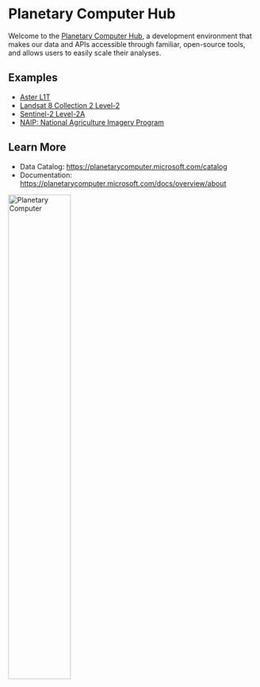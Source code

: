 # Planetary Computer Hub

Welcome to the [Planetary Computer Hub](http://planetarycomputer.microsoft.com/compute), a development environment that makes our data and APIs accessible through familiar, open-source tools, and allows users to easily scale their analyses.

## Examples

* [Aster L1T](datasets/aster-l1t/aster-l1t-example.ipynb)
* [Landsat 8 Collection 2 Level-2](datasets/landsat-8-c2-l2/landsat-8-c2-l2-example.ipynb)
* [Sentinel-2 Level-2A](datasets/sentinel-2-l2a/sentinel-2-l2a-example.ipynb)
* [NAIP: National Agriculture Imagery Program](datasets/naip/naip-example.ipynb)

## Learn More

* Data Catalog: https://planetarycomputer.microsoft.com/catalog
* Documentation: https://planetarycomputer.microsoft.com/docs/overview/about

<img src="https://ai4edatasetspublicassets.blob.core.windows.net/assets/aod_images/aster_800w.png" alt="Planetary Computer" width="50%"/>

